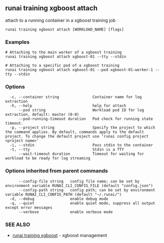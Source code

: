 ## runai training xgboost attach

attach to a running container in a xgboost training job

```
runai training xgboost attach [WORKLOAD_NAME] [flags]
```

### Examples

```
# Attaching to the main worker of a xgboost training
runai training xgboost attach xgboost-01 --tty --stdin

# Attaching to a specific pod of a xgboost training
runai training xgboost attach xgboost-01 --pod xgboost-01-worker-1 --tty --stdin
```

### Options

```
  -c, --container string               Container name for log extraction
  -h, --help                           help for attach
      --pod string                     Workload pod ID for log extraction, default: master (0-0)
      --pod-running-timeout duration   Pod check for running state timeout.
  -p, --project string                 Specify the project to which the command applies. By default, commands apply to the default project. To change the default project use ‘runai config project <project name>’
  -i, --stdin                          Pass stdin to the container
  -t, --tty                            Stdin is a TTY
      --wait-timeout duration          Timeout for waiting for workload to be ready for log streaming
```

### Options inherited from parent commands

```
      --config-file string   config file name; can be set by environment variable RUNAI_CLI_CONFIG_FILE (default "config.json")
      --config-path string   config path; can be set by environment variable RUNAI_CLI_CONFIG_PATH (default "~/.runai/")
  -d, --debug                enable debug mode
  -q, --quiet                enable quiet mode, suppress all output except error messages
      --verbose              enable verbose mode
```

### SEE ALSO

* [runai training xgboost](runai_training_xgboost.md)	 - xgboost management


